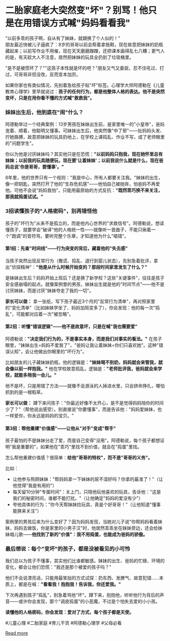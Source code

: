 # 二胎家庭老大突然变"坏"？别骂！他只是在用错误方式喊"妈妈看看我"


"以前多乖的孩子啊，自从有了妹妹，就跟换了个人似的！"  
朋友最近快被儿子逼疯了：8岁的哥哥以前会帮着拿拖鞋，现在故意把妹妹的奶瓶藏起来；以前写作业不用催，现在天天磨磨蹭蹭，还把课本画得乱七八糟；更气人的是，有天趁大人不注意，居然把妹妹的玩具全扔到了垃圾桶里。  

"是不是被惯坏了？""这孩子本性就是坏的吧？"朋友又气又委屈，忍不住吼过、打过，可哥哥非但没改，反而变本加厉。  

如果你家也有类似情况，先别着急给孩子贴"坏"标签。心理学大师阿德勒在《儿童教育心理学》里早就说过：**孩子的任何行为，都是他整体人格的表达。他不是突然变坏，只是在用你看不懂的方式喊"救救我"。**  


### 妹妹出生后，他到底在"闹"什么？  
阿德勒举过一个经典案例：13岁男孩在妹妹出生前，是家里唯一的"小皇帝"，爸妈宠着、顺着，他聪明又懂事。可妹妹出生后，他突然像"中了邪"——扯妈妈头发、拧她胳膊，故意把妹妹的玩具扔地上，在学校上课捣乱、作业不写，成了老师眼里的"问题学生"。  

你以为他是讨厌妹妹吗？其实他只是在恐慌：**"以前妈妈只抱我，现在她怀里总有妹妹；以前我的玩具随便玩，现在要'让着妹妹'；以前我说什么就是什么，现在爸妈总说'你是哥哥，要懂事'。"**  

8年里，他的世界只有一个规则："我是中心，所有人都要关注我。"妹妹的出生，像一把钥匙，突然打开了他的"生存危机感"——他怕自己被抛弃，怕爸妈不再爱他。可他不会说"妈妈我怕"，只能用最原始的方式反抗：**"既然乖巧换不来关注，那我就捣蛋试试。"**  


### 3招读懂孩子的"人格密码"，别再错怪他  
孩子的"坏行为"从来不是孤立的，而是他内心世界的"求救信号"。阿德勒说，想读懂孩子，就要学会"破译"他的人格统一性——就像听一首曲子，不能只揪着一个"跑调"的音符骂，要听完整个乐章，才知道他为什么"唱错"。  

#### 第1招：先查"时间线"——行为突变的背后，藏着他的"失去感"  
当孩子突然出现反常行为（撒谎、捣乱、退行到婴儿状态），先别急着批评，拿出"侦探精神"：**"他是从什么时候开始变的？那段时间家里发生了什么？"**  

是妹妹出生后？妈妈开始上班后？还是换了新学校？这些"关键事件"，往往是孩子安全感崩塌的起点。就像案例里的男孩，妹妹出生就是他的"时间节点"——他不是讨厌妹妹，而是讨厌"妹妹夺走了我的一切"。  

**家长可以做：** 拿一张纸，写下孩子最近3个月的"反常行为清单"，再对照家里的"变化清单"（比如妹妹学坐了、妈妈加班变多了），你会发现：他的每一次"捣乱"，可能都对应着一次"被忽略"。  


#### 第2招：听懂"错误逻辑"——他不是故意坏，只是在喊"我也需要爱"  
阿德勒说：**"决定我们行为的，不是事实本身，而是我们对事实的看法。"** 在孩子眼里，"妹妹出生=妈妈不爱我了"，"爸妈让我让着妹妹=你们只喜欢她"。这种"错误认知"，会让他做出你眼里的"坏行为"。  

比如朋友的儿子藏妹妹奶瓶，他的逻辑是：**"妹妹喝不到奶，妈妈就会来管我，就会像以前一样抱我。"** 他在学校故意捣乱，逻辑是：**"老师批评我，爸妈就会来学校，就能多陪我一会儿。"**  

他不是坏，只是用错了方法——就像不会游泳的人掉进水里，只会拼命挣扎，哪怕抓到的是一根稻草。  

**家长可以做：** 蹲下来问孩子："你最近好像不太开心，是不是觉得妈妈陪你的时间少了？"（帮他说出感受）。别直接说"你要懂事"，而是告诉他："妈妈爱妹妹，也一样爱你，你永远是妈妈的宝贝。"  


#### 第3招：帮他重建"价值感"——让他从"对手"变成"帮手"  
孩子最怕的不是妹妹分走了爱，而是自己变得"没用"。阿德勒说，每个孩子都想证明"我是重要的"，如果他在"乖巧"里找不到价值，就会在"捣蛋"里找。  

怎么帮他重建价值感？很简单：**给他"哥哥的特权"，而不是"哥哥的义务"。**  

比如：  
- 让他参与照顾妹妹："帮妈妈拿一下妹妹的尿不湿好吗？你拿的最准了！"（让他觉得"我是有用的"）  
- 每天留10分钟"专属时间"：关上门，只陪他玩他喜欢的玩具，告诉他："这是我们的秘密时间，谁都不能打扰。"（让他确定"妈妈的爱没有少"）  
- 夸他具体的行为："你今天帮妹妹捡玩具，真是个好哥哥！"（让他知道"懂事能换来关注"）  

案例里的男孩后来为什么变好了？因为妈妈发现，当她对儿子说"你帮妈妈看着妹妹，妈妈去做饭，你是家里的小男子汉"时，他居然乖乖坐在妹妹旁边，还会给妹妹唱儿歌——**他找到了新的"价值"：我不用捣蛋，也能成为爸妈的骄傲。**  


### 最后想说：每个"变坏"的孩子，都是没被看见的小可怜  
我们总以为孩子不懂事，其实他们比谁都敏感。妹妹的出生、爸妈的忙碌、环境的变化，都会让他们恐慌："我还是那个被爱的孩子吗？"  

他们不会说漂亮话，只能用最笨拙的方式试探：扔东西、发脾气、故意犯错……本质上，都是在喊：**"看看我！抱抱我！告诉我，你还爱我。"**  

下次再遇到孩子"捣乱"，别急着骂他"坏"。蹲下来，抱抱他，听听他行为背后的声音——或许你会发现，那个"调皮捣蛋"的小恶魔，不过是个怕失去爱的小小孩。  

**读懂他的人格密码，你会发现：爱对了方式，每个孩子都是天使。**  

#儿童心理 #二胎家庭 #育儿干货 #阿德勒心理学 #父母必看

[Read more](https://www.diancang.xyz/waiguomingzhu/17921/335653.html)
